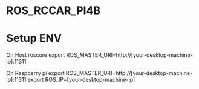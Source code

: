 # ROS_RCCAR_PI4B

# Setup ENV
On Host
roscore
export ROS_MASTER_URI=http://[your-desktop-machine-ip]:11311

On Raspberry pi
export ROS_MASTER_URI=http://[your-desktop-machine-ip]:11311
export ROS_IP=[your-desktop-machine-ip]

